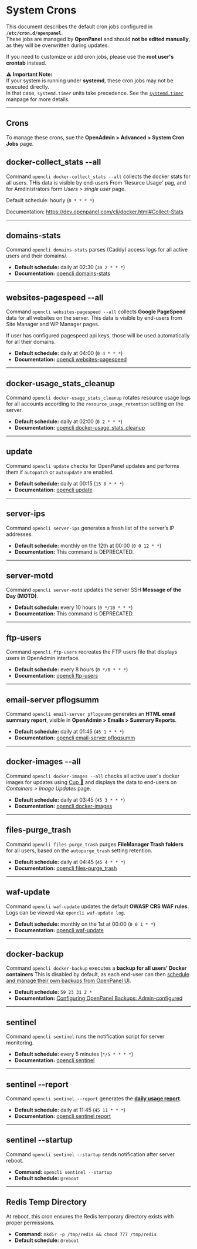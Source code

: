 # System Crons

This document describes the default cron jobs configured in **`/etc/cron.d/openpanel`**.  
These jobs are managed by **OpenPanel** and should **not be edited manually**, as they will be overwritten during updates.  

If you need to customize or add cron jobs, please use the **root user's crontab** instead.  

⚠️ **Important Note:**  
If your system is running under **systemd**, these cron jobs may not be executed directly.  
In that case, `systemd.timer` units take precedence. See the [`systemd.timer`](https://www.freedesktop.org/software/systemd/man/systemd.timer.html) manpage for more details.

---

## Crons

To manage these crons, sue the **OpenAdmin > Advanced > System Cron Jobs** page.



## docker-collect_stats --all
Command `opencli docker-collect_stats --all` collects the docker stats for all users. THis data is visible by end-users From 'Resurce Usage' pag, and for Amdinistrators form *Users > single user*  page.

Default schedule: hourly (`0 * * * *`)

Documentation: https://dev.openpanel.com/cli/docker.html#Collect-Stats


---

## domains-stats
Command `opencli domains-stats` parses (Caddy) access logs for all active users and their domains/.

- **Default schedule:** daily at 02:30 (`30 2 * * *`)  
- **Documentation:** [opencli domains-stats](https://dev.openpanel.com/cli/domains.html#Parse-domain-access-logs)

---

## websites-pagespeed --all
Command `opencli websites-pagespeed --all` collects **Google PageSpeed** data for all websites on the server. This data is visible by end-users from Site Manager and WP Manager pages.

If user has configured pagespeed api keys, those will be used automatically for all their domains.

- **Default schedule:** daily at 04:00 (`0 4 * * *`)  
- **Documentation:** [opencli websites-pagespeed](https://dev.openpanel.com/cli/websites.html#PageSpeed)

---

## docker-usage_stats_cleanup
Command `opencli docker-usage_stats_cleanup` rotates resource usage logs for all accounts according to the `resource_usage_retention` setting on the server.

- **Default schedule:** daily at 02:00 (`0 2 * * *`)  
- **Documentation:** [opencli docker-usage_stats_cleanup](https://dev.openpanel.com/cli/docker.html#Usage-Stats-Cleanup)

---

## update
Command `opencli update` checks for OpenPanel updates and performs them if `autopatch` or `autoupdate` are enabled.

- **Default schedule:** daily at 00:15 (`15 0 * * *`)  
- **Documentation:** [opencli update](https://dev.openpanel.com/cli/update.html)

---

## server-ips
Command `opencli server-ips` generates a fresh list of the server’s IP addresses.

- **Default schedule:** monthly on the 12th at 00:00 (`0 0 12 * *`)  
- **Documentation:** This command is DEPRECATED.

---

## server-motd
Command `opencli server-motd` updates the server SSH **Message of the Day (MOTD)**.

- **Default schedule:** every 10 hours (`0 */10 * * *`)  
- **Documentation:** This command is DEPRECATED.

---

## ftp-users
Command `opencli ftp-users` recreates the FTP users file that displays users in OpenAdmin interface.

- **Default schedule:** every 8 hours (`0 */8 * * *`)  
- **Documentation:** [opencli ftp-users](https://dev.openpanel.com/cli/ftp.html#Users)

---

## email-server pflogsumm
Command `opencli email-server pflogsumm` generates an **HTML email summary report**, visible in **OpenAdmin > Emails > Summary Reports**.

- **Default schedule:** daily at 01:45 (`45 1 * * *`)  
- **Documentation:** [opencli email-server pflogsumm](https://dev.openpanel.com/cli/email.html#pflogsumm)

---

## docker-images --all
Command `opencli docker-images --all` checks all active user's docker images for updates using [Cup 🥤](https://github.com/sergi0g/cup) and displays the data to end-users on *Containers > Image Updates* page.

- **Default schedule:** daily at 03:45 (`45 3 * * *`)  
- **Documentation:** [opencli docker-images](https://dev.openpanel.com/cli/docker.html#Images)

---

## files-purge_trash
Command `opencli files-purge_trash` purges **FileManager Trash folders** for all users, based on the `autopurge_trash` setting retention.

- **Default schedule:** daily at 04:45 (`45 4 * * *`)  
- **Documentation:** [opencli files-purge_trash](https://dev.openpanel.com/cli/files.html#Purge-Trash)

---

## waf-update
Command `opencli waf-update` updates the default **OWASP CRS WAF rules**. Logs can be viewed via: `opencli waf-update log`.

- **Default schedule:** monthly on the 1st at 00:00 (`0 0 1 * *`)  
- **Documentation:** [opencli waf-update](https://dev.openpanel.com/cli/waf.html#Update)

---

## docker-backup
Command `opencli docker-backup` executes a **backup for all users’ Docker containers** This is disabled by default, as each end-user can then [schedule and manage their own backups from OpenPanel UI](https://openpanel.com/docs/panel/files/backups/).

- **Default schedule:** `59 23 31 2 *`  
- **Documentation:** [Configuring OpenPanel Backups: Admin-configured](https://openpanel.com/docs/articles/backups/comfiguring-backups/#1-admin-configured)

---

## sentinel
Command `opencli sentinel` runs the notification script for server monitoring.

- **Default schedule:** every 5 minutes (`*/5 * * * *`)  
- **Documentation:** [opencli sentinel](https://dev.openpanel.com/cli/sentinel.html)

---

## sentinel --report
Command `opencli sentinel --report` generates the [**daily usage report**](https://openpanel.com/docs/admin/settings/notifications).

- **Default schedule:** daily at 11:45 (`45 11 * * *`)
- **Documentation:** [opencli sentinel report](https://openpanel.com/docs/admin/settings/notifications)

---

## sentinel --startup
Command `opencli sentinel --startup` sends notification after server reboot.

- **Command:** `opencli sentinel --startup`
- **Default schedule:** `@reboot`

---

## Redis Temp Directory
At reboot, this cron ensures the Redis temporary directory exists with proper permissions.

- **Command:** `mkdir -p /tmp/redis && chmod 777 /tmp/redis`
- **Default schedule:** `@reboot`

